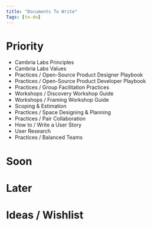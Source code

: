 ```yaml
---
title: "Documents To Write"
Tags: [to-do]
---
```


# Priority
- Cambria Labs Principles
- Cambria Labs Values
- Practices / Open-Source Product Designer Playbook
- Practices / Open-Source Product Developer Playbook
- Practices / Group Facilitation Practices
- Workshops / Discovery Workshop Guide
- Workshops / Framing Workshop Guide
- Scoping & Estimation
- Practices / Space Designing & Planning
- Practices / Pair Collaboration
- How to / Write a User Story
- User Research
- Practices / Balanced Teams

# Soon

# Later

# Ideas / Wishlist
